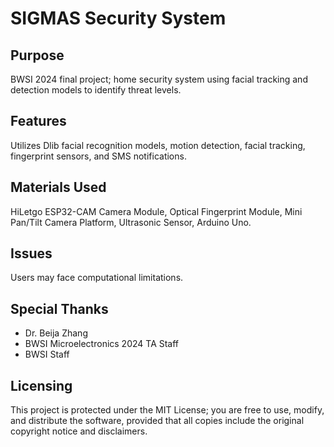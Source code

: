 # SIGMAS Security System
## Purpose
BWSI 2024 final project; home security system using facial tracking and detection models to identify threat levels.
## Features
Utilizes Dlib facial recognition models, motion detection, facial tracking, fingerprint sensors, and SMS notifications.
## Materials Used
HiLetgo ESP32-CAM Camera Module, Optical Fingerprint Module, Mini Pan/Tilt Camera Platform, Ultrasonic Sensor, Arduino Uno.
## Issues
Users may face computational limitations.
## Special Thanks
- Dr. Beija Zhang
- BWSI Microelectronics 2024 TA Staff
- BWSI Staff
## Licensing
This project is protected under the MIT License; you are free to use, modify, and distribute the software, provided that all copies include the original copyright notice and disclaimers.
